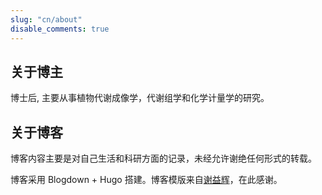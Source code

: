 ```yaml
---
slug: "cn/about"
disable_comments: true
---
```

## 关于博主        


博士后, 主要从事植物代谢成像学，代谢组学和化学计量学的研究。
      
## 关于博客


博客内容主要是对自己生活和科研方面的记录，未经允许谢绝任何形式的转载。

博客采用 Blogdown + Hugo 搭建。博客模版来自[谢益辉](https://yihui.name)，在此感谢。


